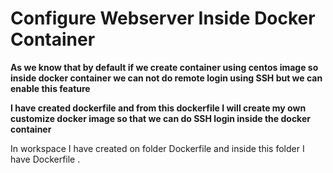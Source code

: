 # Configure Webserver Inside Docker Container

**As we know that by default if we create container using centos image so inside docker container we can not do remote login using SSH but we can enable this feature**

**I have created dockerfile and from this dockerfile I will create my own customize docker image so that we can do SSH login inside the docker container**

In workspace I have created on folder Dockerfile and inside this folder I have Dockerfile .

